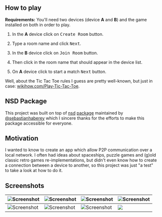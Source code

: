 ## How to play

**Requirements:** You'll need two devices (device **A** and **B**) and the game installed on both in order to play.

1. In the **A** device click on <kbd>Create Room</kbd> button.

2. Type a room name and click <kbd>Next</kbd>.

3. In the **B** device click on <kbd>Join Room</kbd> button.

4. Then click in the room name that should appear in the device list.

5. On **A** device click to start a match <kbd>Next</kbd> button.

Well, about the Tic Tac Toe rules I guess are pretty well-known, but just in case: [wikihow.com/Play-Tic-Tac-Toe](https://www.wikihow.com/Play-Tic-Tac-Toe).

## NSD Package

This project was built on top of [nsd](https://github.com/sebastianhaberey/nsd) [package](https://pub.dev/packages/nsd) maintained by [@sebastianhaberey](https://github.com/sebastianhaberey) which I sincere thanks for the efforts to make this package accessible for everyone.

## Motivation

I wanted to know to create an app which allow P2P communication over a local network. I often had ideas about spaceships, puzzle games and (g)old classic retro games re-implementations, but didn't even know how to create a connection between a device to another, so this project was just "a test" to take a look at how to do it.

## Screenshots

| <img src="https://user-images.githubusercontent.com/51419598/169547585-c6978057-80c3-4859-a33c-7632049e4f86.png" alt="Screenshot"> | <img src="https://user-images.githubusercontent.com/51419598/169548180-3d8e05e1-fe70-440e-be69-51118cf4abf1.png" alt="Screenshot"> | <img src="https://user-images.githubusercontent.com/51419598/169547883-3a4e24df-6cbd-43c5-9d28-177200f87828.png" alt="Screenshot"> | <img src="https://user-images.githubusercontent.com/51419598/169548018-a26587dd-0631-4678-991b-268f52d7e90a.png" alt="Screenshot"> |
| ---------------------------------------------------------------------------------------------------------------------------------- | ---------------------------------------------------------------------------------------------------------------------------------- | ---------------------------------------------------------------------------------------------------------------------------------- | ---------------------------------------------------------------------------------------------------------------------------------- |
| <img src="https://user-images.githubusercontent.com/51419598/169548596-eacf86cd-1a7c-4ad9-b219-c03c9680e6fd.png" alt="Screenshot"> | <img src="https://user-images.githubusercontent.com/51419598/169548697-4dfd2d3c-15dd-4a49-a5a0-81afa5b9e093.png" alt="Screenshot"> | <img src="https://user-images.githubusercontent.com/51419598/169548758-f2ac36c5-2164-4172-a3de-4fc765989d1c.png" alt="Screenshot"> | <img src="https://user-images.githubusercontent.com/51419598/169548906-3a915f4c-288d-49b7-9123-e5ea66ad1285.png">                  |
